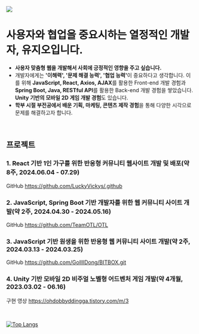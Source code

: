 <img src="https://capsule-render.vercel.app/api?type=waving&color=#ADE493&height=150&section=header" />

# 사용자와 협업을 중요시하는 열정적인 개발자, 유지오입니다.
- <b>사용자 맞춤형 웹을 개발해서 사회에 긍정적인 영향을 주고 싶습니다.</b>
- 개발자에게는 <b>'이해력', '문제 해결 능력', '협업 능력'</b>이 중요하다고 생각합니다. 이를 위해 <b>JavaScript, React, Axios, AJAX</b>를 활용한 Front-end 개발 경험과 <b>Spring Boot, Java, RESTful API</b>를 활용한 Back-end 개발 경험을 쌓았습니다. <b>Unity 기반의 모바일 2D 게임 개발 경험</b>도 있습니다.
- <b>학부 시절 부전공에서 배운 기획, 마케팅, 콘텐츠 제작 경험</b>을 통해 다양한 시각으로 문제를 해결하고자 합니다.
<br>

## 프로젝트
### 1. React 기반 1인 가구를 위한 반응형 커뮤니티 웹사이트 개발 및 배포(약 8주, 2024.06.04 - 07.29)
GitHub
https://github.com/LuckyVickys/.github
### 2. JavaScript, Spring Boot 기반 개발자를 위한 웹 커뮤니티 사이트 개발(약 2주,  2024.04.30 - 2024.05.16) 
GitHub
https://github.com/TeamOTL/OTL
### 3. JavaScript 기반 원생을 위한 반응형 웹 커뮤니티 사이트 개발(약 2주, 2024.03.13 - 2024.03.25)
GitHub
https://github.com/GollllDong/BITBOX.git
### 4. Unity 기반 모바일 2D 비주얼 노벨형 어드벤처 게임 개발(약 4개월, 2023.03.02 - 06.16)
구현 영상
https://ohdobbyddingga.tistory.com/m/3

<br>

[![Top Langs](https://github-readme-stats.vercel.app/api/top-langs/?username=jidefine)](https://github.com/anuraghazra/github-readme-stats)

<!---
- 👋 Hi, I’m @jidefine
- 👀 I’m interested in ...
- 🌱 I’m currently learning ...
- 💞️ I’m looking to collaborate on ...
- 📫 How to reach me ...
- 😄 Pronouns: ...
- ⚡ Fun fact: ...

jidefine/jidefine is a ✨ special ✨ repository because its `README.md` (this file) appears on your GitHub profile.
You can click the Preview link to take a look at your changes.
--->
